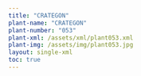 ```yaml
---
title: "CRATEGON"
plant-name: "CRATEGON"
plant-number: "053"
plant-xml: /assets/xml/plant053.xml
plant-img: /assets/img/plant053.jpg
layout: single-xml
toc: true
---
```

